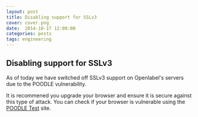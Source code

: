 ```yaml
---
layout: post
title: Disabling support for SSLv3 
cover: cover.png
date:  2014-10-17 12:00:00
categories: posts
tags: engineering
---
```


## Disabling support for SSLv3 

As of today we have switched off SSLv3 support on Openlabel's servers due to the POODLE vulnerability.

It is recommened you upgrade your browser and ensure it is secure against this type of attack. You can check if your browser is vulnerable using the <a href="https://www.poodletest.com/">POODLE Test</a> site.

